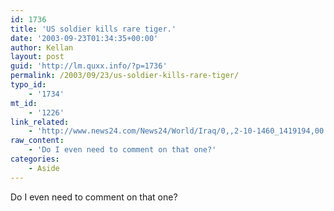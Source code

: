 ```yaml
---
id: 1736
title: 'US soldier kills rare tiger.'
date: '2003-09-23T01:34:35+00:00'
author: Kellan
layout: post
guid: 'http://lm.quxx.info/?p=1736'
permalink: /2003/09/23/us-soldier-kills-rare-tiger/
typo_id:
    - '1734'
mt_id:
    - '1226'
link_related:
    - 'http://www.news24.com/News24/World/Iraq/0,,2-10-1460_1419194,00.html'
raw_content:
    - 'Do I even need to comment on that one?'
categories:
    - Aside
---
```


Do I even need to comment on that one?